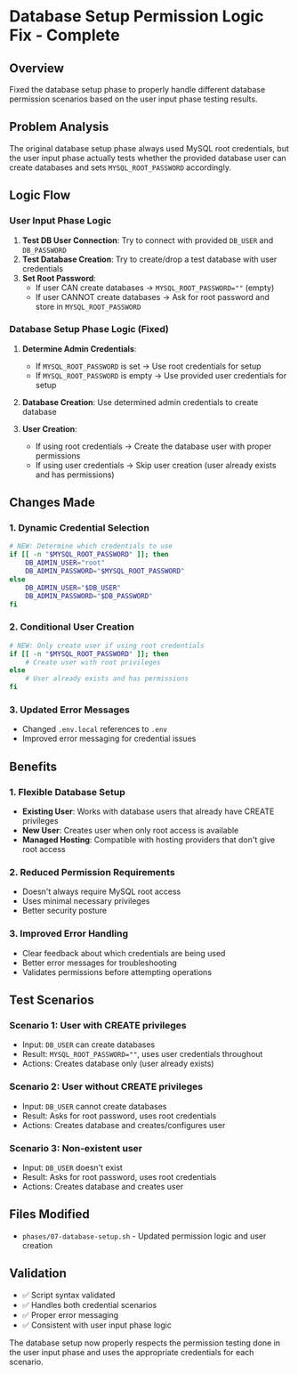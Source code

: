 # Database Setup Permission Logic Fix - Complete

## Overview
Fixed the database setup phase to properly handle different database permission scenarios based on the user input phase testing results.

## Problem Analysis
The original database setup phase always used MySQL root credentials, but the user input phase actually tests whether the provided database user can create databases and sets `MYSQL_ROOT_PASSWORD` accordingly.

## Logic Flow

### User Input Phase Logic
1. **Test DB User Connection**: Try to connect with provided `DB_USER` and `DB_PASSWORD`
2. **Test Database Creation**: Try to create/drop a test database with user credentials
3. **Set Root Password**: 
   - If user CAN create databases → `MYSQL_ROOT_PASSWORD=""` (empty)
   - If user CANNOT create databases → Ask for root password and store in `MYSQL_ROOT_PASSWORD`

### Database Setup Phase Logic (Fixed)
1. **Determine Admin Credentials**:
   - If `MYSQL_ROOT_PASSWORD` is set → Use root credentials for setup
   - If `MYSQL_ROOT_PASSWORD` is empty → Use provided user credentials for setup

2. **Database Creation**: Use determined admin credentials to create database

3. **User Creation**: 
   - If using root credentials → Create the database user with proper permissions
   - If using user credentials → Skip user creation (user already exists and has permissions)

## Changes Made

### 1. Dynamic Credential Selection
```bash
# NEW: Determine which credentials to use
if [[ -n "$MYSQL_ROOT_PASSWORD" ]]; then
    DB_ADMIN_USER="root"
    DB_ADMIN_PASSWORD="$MYSQL_ROOT_PASSWORD"
else
    DB_ADMIN_USER="$DB_USER"
    DB_ADMIN_PASSWORD="$DB_PASSWORD"
fi
```

### 2. Conditional User Creation
```bash
# NEW: Only create user if using root credentials
if [[ -n "$MYSQL_ROOT_PASSWORD" ]]; then
    # Create user with root privileges
else
    # User already exists and has permissions
fi
```

### 3. Updated Error Messages
- Changed `.env.local` references to `.env`
- Improved error messaging for credential issues

## Benefits

### 1. Flexible Database Setup
- **Existing User**: Works with database users that already have CREATE privileges
- **New User**: Creates user when only root access is available
- **Managed Hosting**: Compatible with hosting providers that don't give root access

### 2. Reduced Permission Requirements
- Doesn't always require MySQL root access
- Uses minimal necessary privileges
- Better security posture

### 3. Improved Error Handling
- Clear feedback about which credentials are being used
- Better error messages for troubleshooting
- Validates permissions before attempting operations

## Test Scenarios

### Scenario 1: User with CREATE privileges
- Input: `DB_USER` can create databases
- Result: `MYSQL_ROOT_PASSWORD=""`, uses user credentials throughout
- Actions: Creates database only (user already exists)

### Scenario 2: User without CREATE privileges  
- Input: `DB_USER` cannot create databases
- Result: Asks for root password, uses root credentials
- Actions: Creates database and creates/configures user

### Scenario 3: Non-existent user
- Input: `DB_USER` doesn't exist
- Result: Asks for root password, uses root credentials  
- Actions: Creates database and creates user

## Files Modified
- `phases/07-database-setup.sh` - Updated permission logic and user creation

## Validation
- ✅ Script syntax validated
- ✅ Handles both credential scenarios
- ✅ Proper error messaging
- ✅ Consistent with user input phase logic

The database setup now properly respects the permission testing done in the user input phase and uses the appropriate credentials for each scenario.
